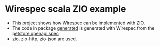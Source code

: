 # Wirespec scala ZIO example

- This project shows how Wirespec can be implemented with ZIO.
- The code in package [generated](src%2Fmain%2Fscala%2Fcommunity%2Fflock%2Fwirespec%2Fexample%2Fscala%2Fgenerated) is generated with Wirespec from the [petstore openapi spec](https://petstore3.swagger.io/api/v3/openapi.json)
- zio, zio-http, zio-json are used.
